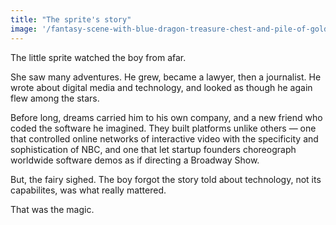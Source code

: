 ```yaml
---
title: "The sprite's story"
image: '/fantasy-scene-with-blue-dragon-treasure-chest-and-pile-of-golden-coins-d-illustration-707801968.jpg'
---
```


The little sprite watched the boy from afar.

She saw many adventures. He grew, became a lawyer, then a journalist. He wrote about digital media and technology, and looked as though he again flew among the stars.

Before long, dreams carried him to his own company, and a new friend who coded the software he imagined. They built platforms unlike others — one that controlled online networks of interactive video with the specificity and sophistication of NBC, and one that let startup founders choreograph worldwide software demos as if directing a Broadway Show.

But, the fairy sighed. The boy forgot the story told about technology, not its capabilites, was what really mattered.

That was the magic.
